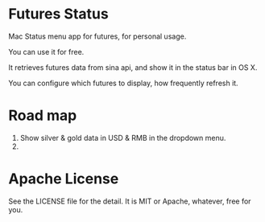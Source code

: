 # Futures Status
Mac Status menu app for futures, for personal usage.

You can use it for free.

It retrieves futures data from sina api, and show it in the status bar in OS X.

You can configure which futures to display, how frequently refresh it.

# Road map
1. Show silver & gold data in USD & RMB in the dropdown menu.
2. 

# Apache License
See the LICENSE file for the detail. It is MIT or Apache, whatever, free for you.
